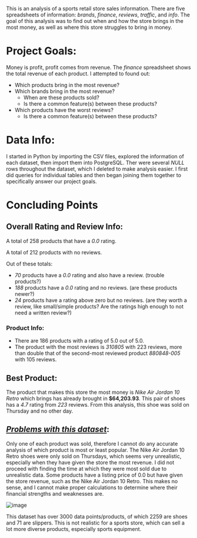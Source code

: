 This is an analysis of a sports retail store sales information. There are five spreadsheets of information: *brands*, *finance*, *reviews*, *traffic*, and *info*. The goal of this analysis was to find out when and how the store brings in the most money, as well as where this store struggles to bring in money.

# Project Goals:
Money is profit, profit comes from revenue. The *finance* spreadsheet shows the total revenue of each product. I attempted to found out:

- Which products bring in the most revenue?
- Which brands bring in the most revenue?
  - When are these products sold?
  - Is there a common feature(s) between these products?
- Which products have the worst reviews?
  - Is there a common feature(s) between these products?

# Data Info:
I started in Python by importing the CSV files, explored the information of each dataset, then import them into PostgreSQL. Ther were several *NULL* rows throughout the dataset, which I deleted to make analysis easier. I first did queries for individual tables and then began joining them together to specifically answer our project goals.

# Concluding Points
## Overall Rating and Review Info:

A total of 258 products that have a *0.0* rating.

A total of 212 products with no reviews.

Out of these totals:

- *70* products have a *0.0* rating and also have a review. (trouble products?)
- *188* products have a *0.0* rating and no reviews. (are these products newer?)
- *24* products have a rating above zero but no reviews. (are they worth a review, like small/simple products? Are the ratings high enough to not need a written review?)

### Product Info:

- There are 186 products with a rating of 5.0 out of 5.0.
- The product with the most reviews is *310805* with 223 reviews, more than double that of the second-most reviewed product *880848-005* with 105 reviews.

## Best Product:
The product that makes this store the most money is *Nike Air Jordan 10 Retro* which brings has already brought in **$64,203.93**. This pair of shoes has a *4.7* rating from *223* reviews. From this analysis, this shoe was sold on Thursday and no other day.

## <ins>*Problems with this dataset*</ins>:

Only one of each product was sold, therefore I cannot do any accurate analysis of which product is most or least popular.
The Nike Air Jordan 10 Retro shoes were only sold on Thursdays, which seems very unrealistic, especially when they have given the store the most revenue. I did not proceed with finding the time at which they were most sold due to unrealistic data.
Some products have a listing price of 0.0 but have given the store revenue, such as the Nike Air Jordan 10 Retro. This makes no sense, and I cannot make proper calculations to determine where their financial strengths and weaknesses are.

![image](https://github.com/user-attachments/assets/e71ca96a-13fa-43a6-9838-6629d4c974b5)

This dataset has over 3000 data points/products, of which 2259 are shoes and 71 are slippers. This is not realistic for a sports store, which can sell a lot more diverse products, especially sports equipment.
